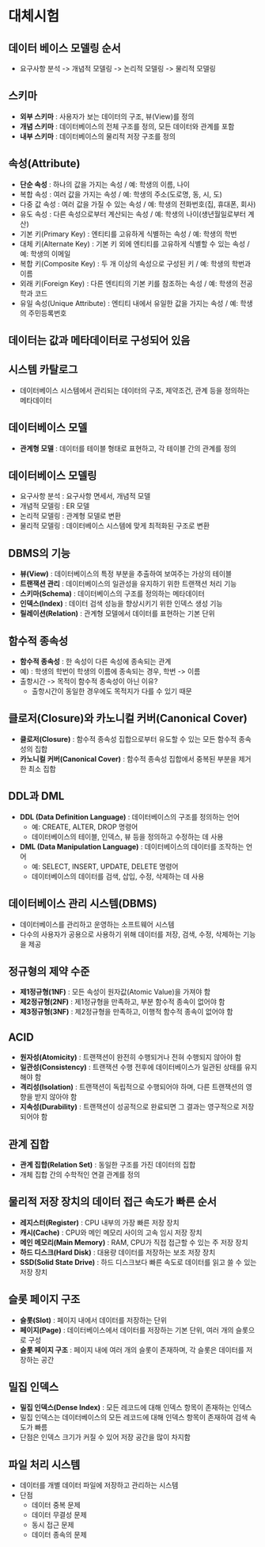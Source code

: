 # 대체시험



## 데이터 베이스 모델링 순서
- 요구사항 분석 -> 개념적 모델링 -> 논리적 모델링 -> 물리적 모델링


## 스키마
- **외부 스키마** : 사용자가 보는 데이터의 구조, 뷰(View)를 정의 
- **개념 스키마** : 데이터베이스의 전체 구조를 정의, 모든 데이터와 관계를 포함
- **내부 스키마** : 데이터베이스의 물리적 저장 구조를 정의 

## 속성(Attribute)
- **단순 속성** : 하나의 값을 가지는 속성 / 예: 학생의 이름, 나이
- 복합 속성 : 여러 값을 가지는 속성 / 예: 학생의 주소(도로명, 동, 시, 도)
- 다중 값 속성 : 여러 값을 가질 수 있는 속성 / 예: 학생의 전화번호(집, 휴대폰, 회사)
- 유도 속성 : 다른 속성으로부터 계산되는 속성 / 예: 학생의 나이(생년월일로부터 계산)
- 기본 키(Primary Key) : 엔티티를 고유하게 식별하는 속성 / 예: 학생의 학번
- 대체 키(Alternate Key) : 기본 키 외에 엔티티를 고유하게 식별할 수 있는 속성 / 예: 학생의 이메일
- 복합 키(Composite Key) : 두 개 이상의 속성으로 구성된 키 / 예: 학생의 학번과 이름
- 외래 키(Foreign Key) : 다른 엔티티의 기본 키를 참조하는 속성 / 예: 학생의 전공 학과 코드
- 유일 속성(Unique Attribute) : 엔티티 내에서 유일한 값을 가지는 속성 / 예: 학생의 주민등록번호


## 데이터는 값과 메타데이터로 구성되어 있음


## 시스템 카탈로그
- 데이터베이스 시스템에서 관리되는 데이터의 구조, 제약조건, 관계 등을 정의하는 메타데이터


## 데이터베이스 모델
- **관계형 모델** : 데이터를 테이블 형태로 표현하고, 각 테이블 간의 관계를 정의


## 데이터베이스 모델링
- 요구사항 분석 : 요구사항 면세서, 개념적 모델
- 개념적 모델링 : ER 모델
- 논리적 모델링 : 관계형 모델로 변환
- 물리적 모델링 : 데이터베이스 시스템에 맞게 최적화된 구조로 변환


## DBMS의 기능
- **뷰(View)** : 데이터베이스의 특정 부분을 추출하여 보여주는 가상의 테이블
- **트랜잭션 관리** : 데이터베이스의 일관성을 유지하기 위한 트랜잭션 처리 기능
- **스키마(Schema)** : 데이터베이스의 구조를 정의하는 메타데이터
- **인덱스(Index)** : 데이터 검색 성능을 향상시키기 위한 인덱스 생성 기능
- **릴레이션(Relation)** : 관계형 모델에서 데이터를 표현하는 기본 단위


## 함수적 종속성
- **함수적 종속성** : 한 속성이 다른 속성에 종속되는 관계
- 예) : 학생의 학번이 학생의 이름에 종속되는 경우, 학번 -> 이름
- 출항시간 -> 목적이 함수적 종속성이 아닌 이유?
  - 출항시간이 동일한 경우에도 목적지가 다를 수 있기 때문


## 클로저(Closure)와 카노니컬 커버(Canonical Cover)
- **클로저(Closure)** : 함수적 종속성 집합으로부터 유도할 수 있는 모든 함수적 종속성의 집합
- **카노니컬 커버(Canonical Cover)** : 함수적 종속성 집합에서 중복된 부분을 제거한 최소 집합


## DDL과 DML
- **DDL (Data Definition Language)** : 데이터베이스의 구조를 정의하는 언어
  - 예: CREATE, ALTER, DROP 명령어
  - 데이터베이스의 테이블, 인덱스, 뷰 등을 정의하고 수정하는 데 사용
- **DML (Data Manipulation Language)** : 데이터베이스의 데이터를 조작하는 언어
  - 예: SELECT, INSERT, UPDATE, DELETE 명령어
  - 데이터베이스의 데이터를 검색, 삽입, 수정, 삭제하는 데 사용


## 데이터베이스 관리 시스템(DBMS)
- 데이터베이스를 관리하고 운영하는 소프트웨어 시스템
- 다수의 사용자가 공용으로 사용하기 위해 데이터를 저장, 검색, 수정, 삭제하는 기능을 제공


## 정규형의 제약 수준
- **제1정규형(1NF)** : 모든 속성이 원자값(Atomic Value)을 가져야 함
- **제2정규형(2NF)** : 제1정규형을 만족하고, 부분 함수적 종속이 없어야 함
- **제3정규형(3NF)** : 제2정규형을 만족하고, 이행적 함수적 종속이 없어야 함


## ACID
- **원자성(Atomicity)** : 트랜잭션이 완전히 수행되거나 전혀 수행되지 않아야 함
- **일관성(Consistency)** : 트랜잭션 수행 전후에 데이터베이스가 일관된 상태를 유지해야 함
- **격리성(Isolation)** : 트랜잭션이 독립적으로 수행되어야 하며, 다른 트랜잭션의 영향을 받지 않아야 함
- **지속성(Durability)** : 트랜잭션이 성공적으로 완료되면 그 결과는 영구적으로 저장되어야 함


## 관계 집합
- **관계 집합(Relation Set)** : 동일한 구조를 가진 데이터의 집합
- 개체 집합 간의 수학적인 연결 관계를 정의


## 물리적 저장 장치의 데이터 접근 속도가 빠른 순서
- **레지스터(Register)** : CPU 내부의 가장 빠른 저장 장치
- **캐시(Cache)** : CPU와 메인 메모리 사이의 고속 임시 저장 장치
- **메인 메모리(Main Memory)** : RAM, CPU가 직접 접근할 수 있는 주 저장 장치
- **하드 디스크(Hard Disk)** : 대용량 데이터를 저장하는 보조 저장 장치
- **SSD(Solid State Drive)** : 하드 디스크보다 빠른 속도로 데이터를 읽고 쓸 수 있는 저장 장치


## 슬롯 페이지 구조
- **슬롯(Slot)** : 페이지 내에서 데이터를 저장하는 단위
- **페이지(Page)** : 데이터베이스에서 데이터를 저장하는 기본 단위, 여러 개의 슬롯으로 구성
- **슬롯 페이지 구조** : 페이지 내에 여러 개의 슬롯이 존재하며, 각 슬롯은 데이터를 저장하는 공간


## 밀집 인덱스
- **밀집 인덱스(Dense Index)** : 모든 레코드에 대해 인덱스 항목이 존재하는 인덱스
- 밀집 인덱스는 데이터베이스의 모든 레코드에 대해 인덱스 항목이 존재하여 검색 속도가 빠름
- 단점은 인덱스 크기가 커질 수 있어 저장 공간을 많이 차지함


## 파일 처리 시스템
- 데이터를 개별 데이터 파일에 저장하고 관리하는 시스템
- 단점
  - 데이터 중복 문제
  - 데이터 무결성 문제
  - 동시 접근 문제
  - 데이터 종속의 문제


